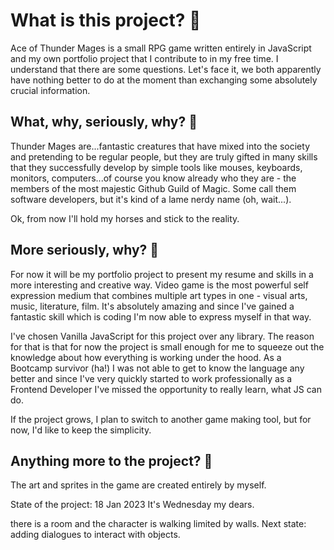 # What is this project? 👾

Ace of Thunder Mages is a small RPG game written entirely in JavaScript and my own portfolio project that I contribute to in my free time. 
I understand that there are some questions. Let's face it, we both apparently have nothing better to do at the moment than exchanging some absolutely crucial information.

## What, why, seriously, why? 👾
Thunder Mages are...fantastic creatures that have mixed into the society and pretending to be regular people, but they are truly gifted in many skills that they successfully develop by simple tools like mouses, keyboards, monitors, computers...of course you know already who they are - the members of the most majestic Github Guild of Magic. Some call them software developers, but it's kind of a lame nerdy name (oh, wait...).

Ok, from now I'll hold my horses and stick to the reality.

## More seriously, why? 👾

For now it will be my portfolio project to present my resume and skills in a more interesting and creative way.
Video game is the most powerful self expression medium that combines multiple art types in one - visual arts, 
music, literature, film. It's absolutely amazing and since I've gained a fantastic skill which is coding I'm now able to express myself in that way.

I've chosen Vanilla JavaScript for this project over any library. The reason for that is that for now the project is small enough for me to squeeze out the knowledge about how everything is working under the hood. As a Bootcamp survivor (ha!) I was not able to get to know the language any better and since I've very quickly started to work professionally as a Frontend Developer I've missed the opportunity to really learn, what JS can do. 

If the project grows, I plan to switch to another game making tool, but for now, I'd like to keep the simplicity.

## Anything more to the project? 👾

The art and sprites in the game are created entirely by myself.

State of the project:
18 Jan 2023
It's Wednesday my dears.

there is a room and the character is walking limited by walls.
Next state: adding dialogues to interact with objects. 

